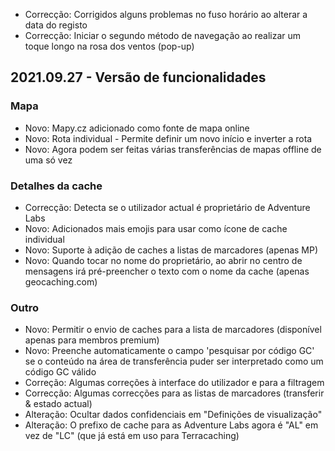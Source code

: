 - Correcção: Corrigidos alguns problemas no fuso horário ao alterar a data do registo
- Correcção: Iniciar o segundo método de navegação ao realizar um toque longo na rosa dos ventos (pop-up)

## 2021.09.27 - Versão de funcionalidades

### Mapa
- Novo: Mapy.cz adicionado como fonte de mapa online
- Novo: Rota individual - Permite definir um novo início e inverter a rota
- Novo: Agora podem ser feitas várias transferências de mapas offline de uma só vez

### Detalhes da cache
- Correcção: Detecta se o utilizador actual é proprietário de Adventure Labs
- Novo: Adicionados mais emojis para usar como ícone de cache individual
- Novo: Suporte à adição de caches a listas de marcadores (apenas MP)
- Novo: Quando tocar no nome do proprietário, ao abrir no centro de mensagens irá pré-preencher o texto com o nome da cache (apenas geocaching.com)

### Outro
- Novo: Permitir o envio de caches para a lista de marcadores (disponível apenas para membros premium)
- Novo: Preenche automaticamente o campo 'pesquisar por código GC' se o conteúdo na área de transferência puder ser interpretado como um código GC válido
- Correção: Algumas correções à interface do utilizador e para a filtragem
- Correcção: Algumas correcções para as listas de marcadores (transferir & estado actual)
- Alteração: Ocultar dados confidenciais em "Definições de visualização"
- Alteração: O prefixo de cache para as Adventure Labs agora é "AL" em vez de "LC" (que já está em uso para Terracaching)
